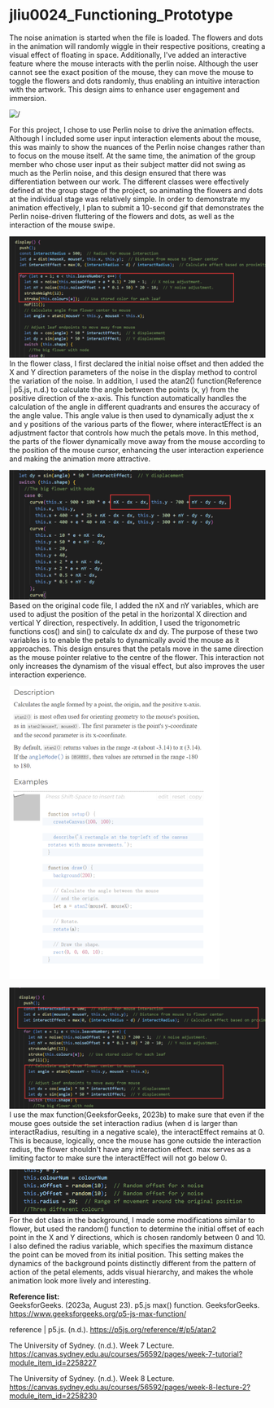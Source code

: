 # jliu0024_Functioning_Prototype

The noise animation is started when the file is loaded. The flowers and dots in the animation will randomly wiggle in their respective positions, creating a visual effect of floating in space. Additionally, I've added an interactive feature where the mouse interacts with the perlin noise. Although the user cannot see the exact position of the mouse, they can move the mouse to toggle the flowers and dots randomly, thus enabling an intuitive interaction with the artwork. This design aims to enhance user engagement and immersion.

![/](readmeImage/gif.gif)  

For this project, I chose to use Perlin noise to drive the animation effects. Although I included some user input interaction elements about the mouse, this was mainly to show the nuances of the Perlin noise changes rather than to focus on the mouse itself. At the same time, the animation of the group member who chose user input as their subject matter did not swing as much as the Perlin noise, and this design ensured that there was differentiation between our work. The different classes were effectively defined at the group stage of the project, so animating the flowers and dots at the individual stage was relatively simple. In order to demonstrate my animation effectively, I plan to submit a 10-second gif that demonstrates the Perlin noise-driven fluttering of the flowers and dots, as well as the interaction of the mouse swipe.  


![/](readmeImage/1.png)
In the flower class, I first declared the initial noise offset and then added the X and Y direction parameters of the noise in the display method to control the variation of the noise. In addition, I used the atan2() function(Reference | p5.js, n.d.) to calculate the angle between the points (x, y) from the positive direction of the x-axis. This function automatically handles the calculation of the angle in different quadrants and ensures the accuracy of the angle value. This angle value is then used to dynamically adjust the x and y positions of the various parts of the flower, where interactEffect is an adjustment factor that controls how much the petals move. In this method, the parts of the flower dynamically move away from the mouse according to the position of the mouse cursor, enhancing the user interaction experience and making the animation more attractive.  


![/](readmeImage/2.png)
Based on the original code file, I added the nX and nY variables, which are used to adjust the position of the petal in the horizontal X direction and vertical Y direction, respectively. In addition, I used the trigonometric functions cos() and sin() to calculate dx and dy. The purpose of these two variables is to enable the petals to dynamically avoid the mouse as it approaches. This design ensures that the petals move in the same direction as the mouse pointer relative to the centre of the flower. This interaction not only increases the dynamism of the visual effect, but also improves the user interaction experience.  

![/](readmeImage/tut.png)

![/](readmeImage/3.png)
I use the max function(GeeksforGeeks, 2023b) to make sure that even if the mouse goes outside the set interaction radius (when d is larger than interactRadius, resulting in a negative scale), the interactEffect remains at 0. This is because, logically, once the mouse has gone outside the interaction radius, the flower shouldn't have any interaction effect. max serves as a limiting factor to make sure the interactEffect will not go below 0.   

![/](readmeImage/4.png)
For the dot class in the background, I made some modifications similar to flower, but used the random() function to determine the initial offset of each point in the X and Y directions, which is chosen randomly between 0 and 10. I also defined the radius variable, which specifies the maximum distance the point can be moved from its initial position. This setting makes the dynamics of the background points distinctly different from the pattern of action of the petal elements, adds visual hierarchy, and makes the whole animation look more lively and interesting.


**Reference list:**  
GeeksforGeeks. (2023a, August 23). p5.js max() function. GeeksforGeeks. https://www.geeksforgeeks.org/p5-js-max-function/  

reference | p5.js. (n.d.). https://p5js.org/reference/#/p5/atan2  

The University of Sydney. (n.d.). Week 7 Lecture. https://canvas.sydney.edu.au/courses/56592/pages/week-7-tutorial?module_item_id=2258227  

The University of Sydney. (n.d.). Week 8 Lecture. https://canvas.sydney.edu.au/courses/56592/pages/week-8-lecture-2?module_item_id=2258230